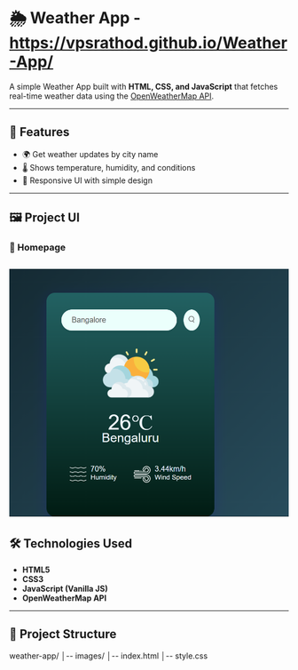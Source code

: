 # 🌦️ Weather App -https://vpsrathod.github.io/Weather-App/

A simple Weather App built with **HTML, CSS, and JavaScript** that fetches real-time weather data using the [OpenWeatherMap API](https://openweathermap.org/api).

---

## 🚀 Features
- 🌍 Get weather updates by city name  
- 🌡️ Shows temperature, humidity, and conditions  
- 🎨 Responsive UI with simple design  

---

## 🖼️ Project UI

### 🔹 Homepage
![Weather App UI](images/weather-ui.png)
---

## 🛠️ Technologies Used
- **HTML5**  
- **CSS3**  
- **JavaScript (Vanilla JS)**  
- **OpenWeatherMap API**  

---

## 📂 Project Structure

weather-app/
│-- images/
│-- index.html
│-- style.css
